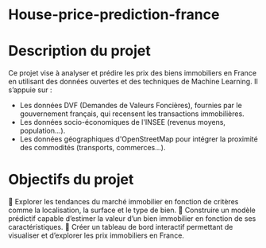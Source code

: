 # House-price-prediction-france

# Description du projet
Ce projet vise à analyser et prédire les prix des biens immobiliers en France en utilisant des données ouvertes et des techniques de Machine Learning.
Il s’appuie sur :
- Les données DVF (Demandes de Valeurs Foncières), fournies par le gouvernement français, qui recensent les transactions immobilières.
- Les données socio-économiques de l'INSEE (revenus moyens, population…).
- Les données géographiques d'OpenStreetMap pour intégrer la proximité des commodités (transports, commerces…).

# Objectifs du projet
🔹 Explorer les tendances du marché immobilier en fonction de critères comme la localisation, la surface et le type de bien.
🔹 Construire un modèle prédictif capable d’estimer la valeur d’un bien immobilier en fonction de ses caractéristiques.
🔹 Créer un tableau de bord interactif permettant de visualiser et d’explorer les prix immobiliers en France.
